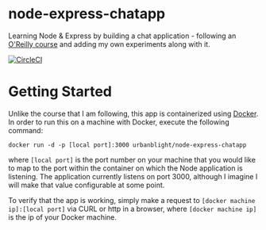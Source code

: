 # node-express-chatapp
Learning Node & Express by building a chat application - following an [O'Reilly course](http://shop.oreilly.com/product/0636920051152.do) and adding my own experiments along with it.

[![CircleCI](https://circleci.com/gh/urbanblight/node-express-chatapp.svg?style=svg)](https://circleci.com/gh/urbanblight/node-express-chatapp?style=shield)

# Getting Started

Unlike the course that I am following, this app is containerized using [Docker](https://www.docker.com). In order to run this on a machine with Docker, execute the following command:

  `docker run -d -p [local port]:3000 urbanblight/node-express-chatapp`

where `[local port]` is the port number on your machine that you would like to map to the port within the container on which the Node application is listening. The application currently listens on port 3000, although I imagine I will make that value configurable at some point.

To verify that the app is working, simply make a request to `[docker machine ip]:[local port]` via CURL or http in a browser, where `[docker machine ip]` is the ip of your Docker machine.
